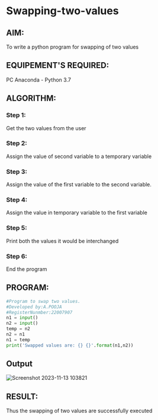 # Swapping-two-values
## AIM:
To write a python program for swapping of two values
## EQUIPEMENT'S REQUIRED: 
PC
Anaconda - Python 3.7
## ALGORITHM: 
### Step 1:
Get the two values from the user
### Step 2: 
Assign the value of second variable to a temporary variable 
### Step 3: 
Assign the value of the first variable to the second variable.
### Step 4:  
Assign the value in temporary variable to the first variable
### Step 5: 
Print both the values it would be interchanged
### Step 6: 
End the program
## PROGRAM:
```python 
#Program to swap two values.
#Developed by:A.POOJA
#RegisterNunmber:22007907
n1 = input()
n2 = input()
temp = n2
n2 = n1
n1 = temp
print('Swapped values are: {} {}'.format(n1,n2))
```
## Output
![Screenshot 2023-11-13 103821](https://github.com/poojaanbu0/Swapping-two-values/assets/119390329/65ff9314-b4e0-4585-8988-9c818b2e79da)


## RESULT:
Thus the swapping of two values are successfully executed
